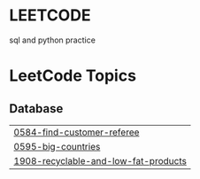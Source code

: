 # LEETCODE
sql and python practice 

<!---LeetCode Topics Start-->
# LeetCode Topics
## Database
|  |
| ------- |
| [0584-find-customer-referee](https://github.com/Usha-2712/LEETCODE/tree/master/0584-find-customer-referee) |
| [0595-big-countries](https://github.com/Usha-2712/LEETCODE/tree/master/0595-big-countries) |
| [1908-recyclable-and-low-fat-products](https://github.com/Usha-2712/LEETCODE/tree/master/1908-recyclable-and-low-fat-products) |
<!---LeetCode Topics End-->